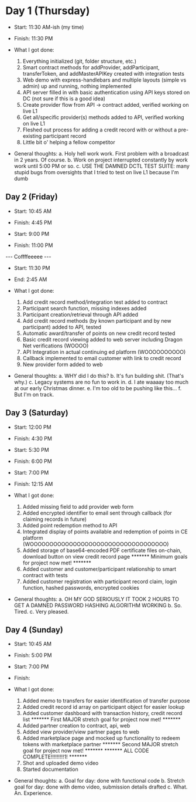 # Day 1 (Thursday)

- Start: 11:30 AM-ish (my time) 
- Finish: 11:30 PM

- What I got done:
  1. Everything initialized (git, folder structure, etc.)
  2. Smart contract methods for addProvider, addParticipant, transferToken, and addMasterAPIKey created with integration tests
  3. Web demo with express-handlebars and multiple layouts (simple vs admin) up and running, nothing implemented
  4. API server filled in with basic authentication using API keys stored on DC (not sure if this is a good idea)
  5. Create provider flow from API -> contract added, verified working on live L1
  6. Get all/specific provider(s) methods added to API, verified working on live L1
  7. Fleshed out process for adding a credit record with or without a pre-existing participant record
  8. Little bit o' helping a fellow competitor

- General thoughts:
  a. Holy hell work work. First problem with a broadcast in 2 years. Of course.
  b. Work on project interrupted constantly by work work until 5:00 PM or so.
  c. USE THE DAMNED DCTL TEST SUITE: many stupid bugs from oversights that I tried to test on live L1 because I'm dumb



Day 2 (Friday)
-----------------
- Start: 10:45 AM
- Finish: 4:45 PM

- Start: 9:00 PM
- Finish: 11:00 PM

--- Coffffeeeee ---

- Start: 11:30 PM
- End: 2:45 AM

- What I got done:
  1. Add credit record method/integration test added to contract
  2. Participant search function, missing indexes added
  3. Participant creation/retrieval through API added
  4. Add credit record methods (by known participant and by new participant) added to API, tested
  5. Automatic award/transfer of points on new credit record tested
  6. Basic credit record viewing added to web server including Dragon Net verifications (WOOOO)
  7. API Integration in actual continuing ed platform (WOOOOOOOOOO)
  8. Callback implemented to email customer with link to credit record
  9. New provider form added to web

- General thoughts:
  a. WHY did I do this?
  b. It's fun building shit. (That's why.)
  c. Legacy systems are no fun to work in.
  d. I ate waaaay too much at our early Christmas dinner.
  e. I'm too old to be pushing like this...
  f. But I'm on track.



Day 3 (Saturday)
-----------------
- Start: 12:00 PM
- Finish: 4:30 PM

- Start: 5:30 PM
- Finish: 6:00 PM

- Start: 7:00 PM 
- Finish: 12:15 AM 

- What I got done:
  1. Added missing field to add provider web form
  2. Added encrypted identifier to email sent through callback (for claiming records in future)
  3. Added point redemption method to API
  4. Integrated display of points available and redemption of points in CE platform (WOOOOOOOOOOOOOOOOOOOOOOOOOOOOOOOOOOO)
  5. Added storage of base64-encoded PDF certificate files on-chain, download button on view credit record page
******* Minimum goals for project now met! *******
  6. Added customer and customer/participant relationship to smart contract with tests
  7. Added customer registration with participant record claim, login function, hashed passwords, encrypted cookies

- General thoughts:
  a. OH MY GOD SERIOUSLY IT TOOK 2 HOURS TO GET A DAMNED PASSWORD HASHING ALGORITHM WORKING
  b. So. Tired.
  c. Very pleased.
  


Day 4 (Sunday)
-----------------
- Start: 10:45 AM
- Finish: 5:00 PM

- Start: 7:00 PM
- Finish:


- What I got done:
  1. Added memo to transfers for easier identification of transfer purpose
  2. Added credit record id array on participant object for easier lookup
  3. Added customer dashboard with transaction history, credit record list
******* First MAJOR stretch goal for project now met! *******
  4. Added partner creation to contract, api, web
  5. Added view provider/view partner pages to web
  6. Added marketplace page and mocked up functionality to redeem tokens with marketplace partner
******* Second MAJOR stretch goal for project now met! *******
******* ALL CODE COMPLETE!!!!!!!!!1! *******
  7. Shot and uploaded demo video
  8. Started documentation


- General thoughts:
  a. Goal for day: done with functional code
  b. Stretch goal for day: done with demo video, submission details drafted
  c. What. An. Experience.
